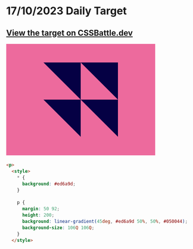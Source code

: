 # 17/10/2023 Daily Target

## [View the target on CSSBattle.dev](https://cssbattle.dev/play/I3dJrxCi5MYS6EUJYpHq)

![Alt text](img/target_XitYrx8.png?raw=true "Target 17/10/2023")

```html
<p>
  <style>
    * {
      background: #ed6a9d;
    }

    p {
      margin: 50 92;
      height: 200;
      background: linear-gradient(45deg, #ed6a9d 50%, 50%, #050044);
      background-size: 106Q 106Q;
    }
  </style>
```
